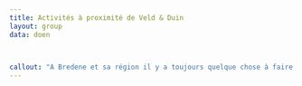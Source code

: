 ```yaml
---
title: Activités à proximité de Veld & Duin
layout: group
data: doen


    
callout: "A Bredene et sa région il y a toujours quelque chose à faire."
---
```

